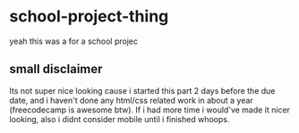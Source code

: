 # school-project-thing
yeah this was a for a school projec


## small disclaimer

Its not super nice looking cause i started this part 2 days before the due date, and i haven't done any html/css related work in about a year (freecodecamp is awesome btw). If i had more time i would've made it nicer looking, also i didnt consider mobile until i finished whoops.
